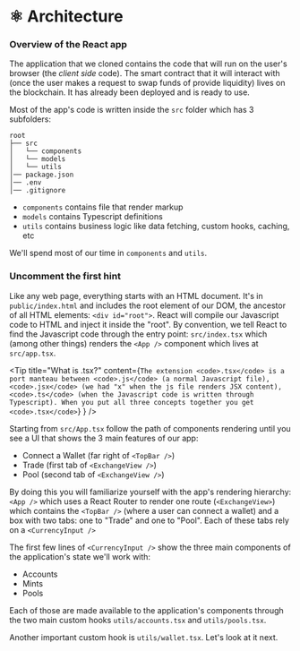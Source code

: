# ⚛️ Architecture

### Overview of the React app

The application that we cloned contains the code that will run on the user's browser (the _client side_ code). The smart contract that it will interact with (once the user makes a request to swap funds of provide liquidity) lives on the blockchain. It has already been deployed and is ready to use.

Most of the app's code is written inside the `src` folder which has 3 subfolders:

```
root
├── src
│   └── components
│   └── models
│   └── utils
│── package.json
│── .env
│── .gitignore
```

- `components` contains file that render markup
- `models` contains Typescript definitions
- `utils` contains business logic like data fetching, custom hooks, caching, etc

We'll spend most of our time in `components` and `utils`.

### Uncomment the first hint

Like any web page, everything starts with an HTML document. It's in `public/index.html` and includes the root element of our DOM, the ancestor of all HTML elements: `<div id="root">`. React will compile our Javascript code to HTML and inject it inside the "root". By convention, we tell React to find the Javascript code through the entry point: `src/index.tsx` which (among other things) renders the `<App />` component which lives at `src/app.tsx`.

<Tip
  title="What is .tsx?"
  content={`The extension <code>.tsx</code> is a port manteau between <code>.js</code> (a normal Javascript file),
        <code>.jsx</code> (we had "x" when the js file renders JSX content),
        <code>.ts</code> (when the Javascript code is written through Typescript).
      When you put all three concepts together you get <code>.tsx</code>`}
  }
/>

Starting from `src/App.tsx` follow the path of components rendering until you see a UI that shows the 3 main features of our app:  

- Connect a Wallet (far right of `<TopBar />`)  
- Trade (first tab of `<ExchangeView />`)  
- Pool (second tab of `<ExchangeView />`)  

By doing this you will familiarize yourself with the app's rendering hierarchy: `<App />` which uses a React Router to render one route (`<ExchangeView>`) which contains the `<TopBar />` (where a user can connect a wallet) and a box with two tabs: one to "Trade" and one to "Pool". Each of these tabs rely on a `<CurrencyInput />`

The first few lines of `<CurrencyInput />` show the three main components of the application's state we'll work with: 

- Accounts  
- Mints  
- Pools  

Each of those are made available to the application's components through the two main custom hooks `utils/accounts.tsx` and `utils/pools.tsx`.

Another important custom hook is `utils/wallet.tsx`. Let's look at it next.